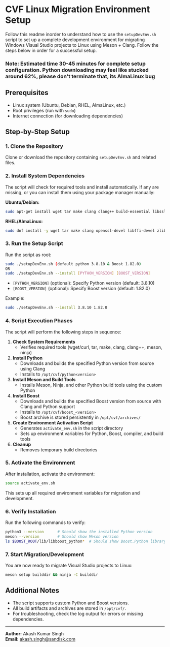 # CVF Linux Migration Environment Setup

Follow this readme inorder to understand how to use the `setupDevEnv.sh` script to set up a complete development environment for migrating Windows Visual Studio projects to Linux using Meson + Clang. Follow the steps below in order for a successful setup.

### Note: Estimated time 30-45 minutes for complete setup configuration. Python downloading may feel like stucked around 62%, please don't terminate that, its AlmaLinux bug

## Prerequisites
- Linux system (Ubuntu, Debian, RHEL, AlmaLinux, etc.)
- Root privileges (run with `sudo`)
- Internet connection (for downloading dependencies)

## Step-by-Step Setup

### 1. Clone the Repository
Clone or download the repository containing `setupDevEnv.sh` and related files.

### 2. Install System Dependencies
The script will check for required tools and install automatically. If any are missing, or you can install them using your package manager manually:

**Ubuntu/Debian:**
```bash
sudo apt-get install wget tar make clang clang++ build-essential libssl-dev libffi-dev zlib1g-dev libbz2-dev libreadline-dev libsqlite3-dev
```
**RHEL/AlmaLinux:**
```bash
sudo dnf install -y wget tar make clang openssl-devel libffi-devel zlib-devel bzip2-devel readline-devel sqlite-devel ncurses-devel xz-devel glibc-devel
```

### 3. Run the Setup Script
Run the script as root:
```bash
sudo ./setupDevEnv.sh (default python 3.8.10 & Boost 1.82.0)
OR
sudo ./setupDevEnv.sh --install [PYTHON_VERSION] [BOOST_VERSION]
```
- `[PYTHON_VERSION]` (optional): Specify Python version (default: 3.8.10)
- `[BOOST_VERSION]` (optional): Specify Boost version (default: 1.82.0)

Example:
```bash
sudo ./setupDevEnv.sh --install 3.8.10 1.82.0
```

### 4. Script Execution Phases
The script will perform the following steps in sequence:

1. **Check System Requirements**
   - Verifies required tools (wget/curl, tar, make, clang, clang++, meson, ninja)
2. **Install Python**
   - Downloads and builds the specified Python version from source using Clang
   - Installs to `/opt/cvf/python<version>`
3. **Install Meson and Build Tools**
   - Installs Meson, Ninja, and other Python build tools using the custom Python
4. **Install Boost**
   - Downloads and builds the specified Boost version from source with Clang and Python support
   - Installs to `/opt/cvf/boost_<version>`
   - Boost archive is stored persistently in `/opt/cvf/archives/`
5. **Create Environment Activation Script**
   - Generates `activate_env.sh` in the script directory
   - Sets up environment variables for Python, Boost, compiler, and build tools
6. **Cleanup**
   - Removes temporary build directories

### 5. Activate the Environment
After installation, activate the environment:
```bash
source activate_env.sh
```
This sets up all required environment variables for migration and development.

### 6. Verify Installation
Run the following commands to verify:
```bash
python3 --version      # Should show the installed Python version
meson --version        # Should show Meson version
ls $BOOST_ROOT/lib/libboost_python*  # Should show Boost.Python library
```

### 7. Start Migration/Development
You are now ready to migrate Visual Studio projects to Linux:
```bash
meson setup builddir && ninja -C builddir
```

## Additional Notes
- The script supports custom Python and Boost versions.
- All build artifacts and archives are stored in `/opt/cvf/`.
- For troubleshooting, check the log output for errors or missing dependencies.

---
**Author:** Akash Kumar Singh  
**Email:** akash.singh@sandisk.com

